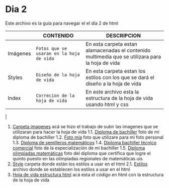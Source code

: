 # Dia 2
Este archivo es la guía para navegar el el día 2 de html

|                |CONTENIDO                         |DESCRIPCION                             |
|------------------|------------------------------------|-----------------------------------|
|Imágenes|`Fotos que se usaran en la hoja de vida`            |En esta carpeta estan alamacenadas el contenido multimedia que se utilizara para la hoja de vida         |
|Styles         |`Diseño de la hoja de vida`            |En esta carpeta estan los estilos con los que se dará el diseño a la hoja de vida          |
|Index         |`Correcion de la hoja de vida`|En este archivo esta la estructura de la hoja de vida usando html y css 
|

1. [Carpeta imagenes](https://github.com/harleyyefreycabralesvargas/HTML_S1_CabralesHarley/tree/master/Dia%202/imagenes) acá se hizo el trabajo de subir las imagenes que se utilizaran para hacer la hoja de vida
1.1. [Diploma de bachiller](https://github.com/harleyyefreycabralesvargas/HTML_S1_CabralesHarley/blob/master/Dia%202/imagenes/diploma.jpeg)  foto de mi diploma de bachiller
1.2. [Foto mía](https://github.com/harleyyefreycabralesvargas/HTML_S1_CabralesHarley/blob/master/Dia%202/imagenes/foto_hoja_de_vida.jpeg) foto que utilizare para mi foto personal
1.3. [Diploma de semilleros matemáticos](https://github.com/harleyyefreycabralesvargas/HTML_S1_CabralesHarley/blob/master/Dia%202/imagenes/semilleros.jpeg) 
1.4. [Diploma bachiller técnico comercial](https://github.com/harleyyefreycabralesvargas/HTML_S1_CabralesHarley/blob/master/Dia%202/imagenes/tecnico.jpeg) foto de la especialización de mi bachiller
1.5. [Diploma olimpiadas matemáticas](https://github.com/harleyyefreycabralesvargas/HTML_S1_CabralesHarley/blob/master/Dia%202/imagenes/uis5.jpeg) foto del diploma que certifica que logre el quinto puesto en las olimpiadas regionales de matemáticas uis
2. [Style](https://github.com/harleyyefreycabralesvargas/HTML_S1_CabralesHarley/tree/master/Dia%202/style) carpeta donde están los estilos a usar en el html
2.1. [Estilos](https://github.com/harleyyefreycabralesvargas/HTML_S1_CabralesHarley/blob/master/Dia%202/style/styles.css) archivo donde se establecen los estilos a usar en el html
3. [Hoja de vida estructura html](https://github.com/harleyyefreycabralesvargas/HTML_S1_CabralesHarley/blob/master/Dia%202/index.html) acá esta el código en html con la estructura de la hoja de vida 
